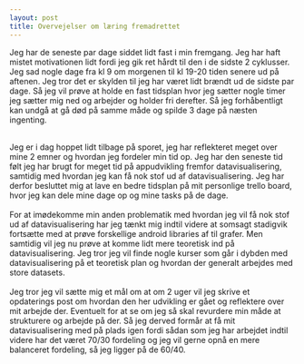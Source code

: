 ```yaml
---
layout: post
title: Overvejelser om læring fremadrettet
---
```

Jeg har de seneste par dage siddet lidt fast i min fremgang. Jeg har haft mistet motivationen lidt fordi jeg gik ret hårdt til den i
de sidste 2 cyklusser. Jeg sad nogle dage fra kl 9 om morgenen til kl 19-20 tiden senere ud på aftenen. Jeg tror det er skylden til
jeg har været lidt brændt ud de sidste par dage. Så jeg vil prøve at holde en fast tidsplan hvor jeg sætter nogle timer jeg sætter mig
ned og arbejder og holder fri derefter. Så jeg forhåbentligt kan undgå at gå død på samme måde og spilde 3 dage på næsten ingenting.
<br>
<!--more-->
<br>
Jeg er i dag hoppet lidt tilbage på sporet, jeg har reflekteret meget over mine 2 emner og hvordan jeg fordeler min tid op. Jeg har den seneste tid følt jeg har brugt for meget tid på appudvikling fremfor datavisualisering, samtidig med hvordan jeg kan få nok stof ud af datavisualisering. Jeg har derfor besluttet mig at lave en bedre tidsplan på mit personlige trello board, hvor jeg kan dele mine dage op og mine tasks på de dage. 
<br>
<br>
For at imødekomme min anden problematik med hvordan jeg vil få nok stof ud af datavisualisering har jeg tænkt mig indtil videre at
somsagt stadigvik fortsætte med at prøve forskellige android libraries af til grafer. Men samtidig vil jeg nu prøve at komme lidt mere
teoretisk ind på datavisualisering. Jeg tror jeg vil finde nogle kurser som går i dybden med datavisualisering på et teoretisk plan
og hvordan der generalt arbejdes med store datasets.
<br>
<br>
Jeg tror jeg vil sætte mig et mål om at om 2 uger vil jeg skrive et opdaterings post om hvordan den her udvikling er gået og reflektere
over mit arbejde der. Eventuelt for at se om jeg så skal revurdere min måde at strukturere og arbejde på der. Så jeg derved 
formår at få mit datavisualisering med på plads igen fordi sådan som jeg har arbejdet indtil videre har det været 70/30 
fordeling og jeg vil gerne opnå en mere balanceret fordeling, så jeg ligger på de 60/40.
